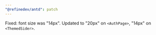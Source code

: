 ```yaml
---
"@refinedev/antd": patch
---
```


Fixed: <ThemedTitle> font size was "14px". Updated to "20px" on `<AuthPage>`, "14px" on `<ThemedSider>`.

